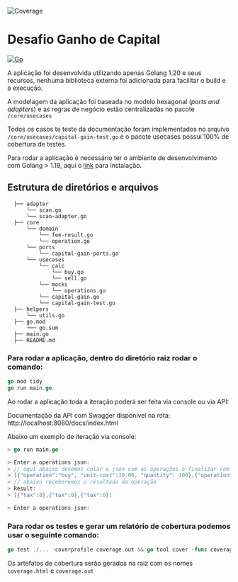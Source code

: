 
![Coverage](https://img.shields.io/badge/Coverage-0-red)
# Desafio Ganho de Capital

[![Go](https://github.com/tardelli013/capital-gain/actions/workflows/go.yml/badge.svg?branch=develop)](https://github.com/tardelli013/capital-gain/actions/workflows/go.yml)

A aplicação foi desenvolvida utilizando apenas Golang 1.20 e seus recursos, nenhuma biblioteca externa foi adicionada para facilitar o build e a execução.

A modelagem da aplicação foi baseada no modelo hexagonal (_ports and adapters_) e as regras de negócio estão centralizadas no pacote `/core/usecases`

Todos os casos te teste da documentação foram implementados no arquivo `/core/usecases/capital-gain-test.go` e o pacote usecases possui 100% de cobertura de testes.

Para rodar a aplicação é necessário ter o ambiente de desenvolvimento com Golang > 1.19, aqui o [link](https://go.dev/doc/install) para instalação.

## Estrutura de diretórios e arquivos
```shell
  ├── adapter
      └── scan.go
      └── scan-adapter.go
  ├── core
      └── domain
          └── fee-result.go
          └── operation.go
      └── ports
          └── capital-gain-ports.go
      └── usecases
          └── calc
              └── buy.go
              └── sell.go
          └── mocks
              └── operations.go
          └── capital-gain.go
          └── capital-gain-test.go
  ├── helpers
      └── utils.go
  ├── go.mod
      └── go.sum
  ├── main.go
  ├── README.md
```

### Para rodar a aplicação, dentro do diretório raiz rodar o comando:
```go
go mod tidy
go run main.go
```
Ao rodar a aplicação toda a iteração poderá ser feita via console ou via API:

Documentação da API com Swagger disponível na rota: http://localhost:8080/docs/index.html

Abaixo um exemplo de iteração via console:
````go
> go run main.go

> Enter a operations json:
> // aqui abaixo devemos colar o json com as operações e finalizar com a tecla "Enter"
> [{"operation":"buy", "unit-cost":10.00, "quantity": 100},{"operation":"sell", "unit-cost":15.00, "quantity": 50},{"operation":"sell", "unit-cost":15.00, "quantity": 50}]
> // abaixo receberemos o resultado da operação
> Result:
> [{"tax":0},{"tax":0},{"tax":0}]

> Enter a operations json:
````

### Para rodar os testes e gerar um relatório de cobertura podemos usar o seguinte comando:
```go
go test ./... -coverprofile coverage.out && go tool cover -func coverage.out && go tool cover -html=coverage.out -o coverage.html
```
Os artefatos de cobertura serão gerados na raiz com os nomes `coverage.html` e `coverage.out`
